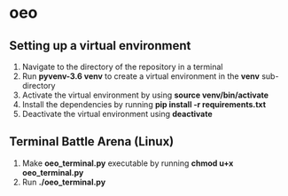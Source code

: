 # oeo
## Setting up a virtual environment
1. Navigate to the directory of the repository in a terminal
2. Run **pyvenv-3.6 venv** to create a virtual environment in the **venv** sub-directory
3. Activate the virtual environment by using **source venv/bin/activate**
4. Install the dependencies by running **pip install -r requirements.txt**
5. Deactivate the virtual environment using **deactivate**

## Terminal Battle Arena (Linux)
1. Make **oeo_terminal.py** executable by running **chmod u+x oeo_terminal.py**
2. Run **./oeo_terminal.py**

